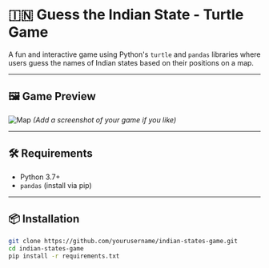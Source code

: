 # 🇮🇳 Guess the Indian State - Turtle Game

A fun and interactive game using Python's `turtle` and `pandas` libraries where users guess the names of Indian states based on their positions on a map.

---

## 🖼️ Game Preview

![Map](assets/sample-screenshot.png) *(Add a screenshot of your game if you like)*

---

## 🛠 Requirements

- Python 3.7+
- `pandas` (install via pip)

---

## 📦 Installation

```bash
git clone https://github.com/yourusername/indian-states-game.git
cd indian-states-game
pip install -r requirements.txt
